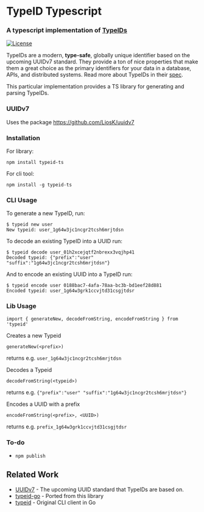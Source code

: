 # TypeID Typescript
### A typescript implementation of [TypeIDs](https://github.com/jetpack-io/typeid)
[![License](https://img.shields.io/badge/License-Apache_2.0-blue.svg)](https://opensource.org/licenses/Apache-2.0)

TypeIDs are a modern, **type-safe**, globally unique identifier based on the upcoming
UUIDv7 standard. They provide a ton of nice properties that make them a great choice
as the primary identifiers for your data in a database, APIs, and distributed systems.
Read more about TypeIDs in their [spec](https://github.com/jetpack-io/typeid).

This particular implementation provides a TS library for generating and parsing TypeIDs.

### UUIDv7
Uses the package https://github.com/LiosK/uuidv7

### Installation
For library:
```
npm install typeid-ts
```

For cli tool:
```
npm install -g typeid-ts
```

### CLI Usage
To generate a new TypeID, run:

```console
$ typeid new user
New typeid: user_1g64w3jc1ncgr2tcsh6mrjtdsn
```

To decode an existing TypeID into a UUID run:

```console
$ typeid decode user_01h2xcejqtf2nbrexx3vqjhp41
Decoded typeid: {"prefix":"user" "suffix":"1g64w3jc1ncgr2tcsh6mrjtdsn"}
```

And to encode an existing UUID into a TypeID run:

```console
$ typeid encode user 0188bac7-4afa-78aa-bc3b-bd1eef28d881
Encoded typeid: user_1g64w3grk1ccvjtd31csgjtdsr
```

### Lib Usage
```
import { generateNew, decodeFromString, encodeFromString } from 'typeid'
```

Creates a new Typeid
```
generateNew(<prefix>)
```
returns e.g. `user_1g64w3jc1ncgr2tcsh6mrjtdsn`

Decodes a Typeid
```
decodeFromString(<typeid>)
```
returns e.g. `{"prefix":"user" "suffix":"1g64w3jc1ncgr2tcsh6mrjtdsn"}`

Encodes a UUID with a prefix
```
encodeFromString(<prefix>, <UUID>)
```
returns e.g. `prefix_1g64w3grk1ccvjtd31csgjtdsr`

### To-do
- `npm publish`

## Related Work
+ [UUIDv7](https://www.ietf.org/archive/id/draft-peabody-dispatch-new-uuid-format-04.html#name-uuid-version-7) - The upcoming UUID standard that TypeIDs are based on.
+ [typeid-go](https://github.com/jetpack-io/typeid-go) - Ported from this library
+ [typeid](https://github.com/jetpack-io/typeid) - Original CLI client in Go

